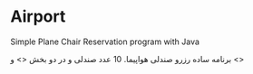 # Airport
Simple Plane Chair Reservation program with Java

برنامه ساده رزرو صندلی هواپیما. 10 عدد صندلی و در دو بخش <<First Class>> و <<Economy Class>>
